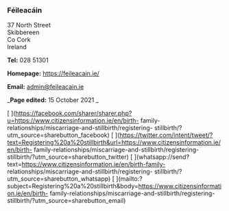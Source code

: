 ###  Féileacáin

37 North Street  
Skibbereen  
Co Cork  
Ireland

**Tel:** 028 51301

**Homepage:** [ https://feileacain.ie/ ](https://feileacain.ie/)

**Email:** [ admin@feileacain.ie ](mailto:admin@feileacain.ie)

_**Page edited:** 15 October 2021 _

[
](https://facebook.com/sharer/sharer.php?u=https://www.citizensinformation.ie/en/birth-
family-relationships/miscarriage-and-stillbirth/registering-
stillbirth/?utm_source=sharebutton_facebook) [
](https://twitter.com/intent/tweet/?text=Registering%20a%20stillbirth&url=https://www.citizensinformation.ie/en/birth-
family-relationships/miscarriage-and-stillbirth/registering-
stillbirth/?utm_source=sharebutton_twitter) [
](whatsapp://send?text=https://www.citizensinformation.ie/en/birth-family-
relationships/miscarriage-and-stillbirth/registering-
stillbirth/?utm_source=sharebutton_whatsapp) [
](mailto:?subject=Registering%20a%20stillbirth&body=https://www.citizensinformation.ie/en/birth-
family-relationships/miscarriage-and-stillbirth/registering-
stillbirth/?utm_source=sharebutton_email) [ ](javascript:void\(0\))
